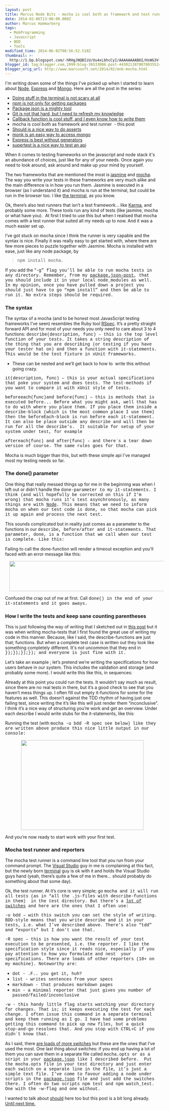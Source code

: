 ```yaml
---
layout: post
title: Marcus Node Bits - mocha is cool both as framework and test runner
date: 2014-02-06T13:00:00.000Z
author: Marcus Hammarberg
tags:
  - MobProgramming
  - Javascript
  - BDD
  - Tools
modified_time: 2014-06-02T08:56:52.510Z
thumbnail: >-
  http://1.bp.blogspot.com/-hRHgJNQBIiU/Uu4xLbhcCyI/AAAAAAAAB6I/HsWG3V-Asmk/s72-c/Screen+Shot+2014-02-02+at+18.40.48+.png
blogger_id: tag:blogger.com,1999:blog-36533086.post-4430213870078035524
blogger_orig_url: http://www.marcusoft.net/2014/02/mnb-mocha.html
---
```



<div>

I'm writing down some of the things I've picked up when I started to
learn
about <a href="http://nodejs.org/" target="_blank">Node</a>, <a href="http://expressjs.com/" target="_blank">Express</a> and <a href="http://www.mongodb.org/" target="_blank">Mongo</a>.
Here are all the post in the series:

- <a href="http://www.marcusoft.net/2014/02/mnb-terminal.html"
    target="_blank">Doing stuff in the terminal is not scary at all</a>
- <a href="http://www.marcusoft.net/2014/02/mnb-npm.html"
    target="_blank">npm is not only for getting packages</a>
- <a href="http://www.marcusoft.net/2014/02/mnb-packagejson.html"
    target="_blank">Package.json is a mighty tool</a>
- <a href="http://www.marcusoft.net/2014/02/mnb-git.html"
    target="_blank">Git is not that hard, but I need to refresh my
    knowledge</a>
- <a href="http://www.marcusoft.net/2014/02/mnb-callbacks.html"
    target="_blank">Callback function is cool stuff, and I even know how to
    write them</a>
- mocha is cool both as framework and test runner  - this post
- <a href="http://www.marcusoft.net/2014/02/mnb-should.html"
    target="_blank">Should is a nice way to do asserts</a>
- <a href="http://www.marcusoft.net/2014/02/mnb-monk.html"
    target="_blank">monk is an easy way to access mongo</a>
- <a href="http://www.marcusoft.net/2014/02/mnb-express.html"
    target="_blank">Express is best without generators</a>
- <a href="http://www.marcusoft.net/2014/02/mnb-supertest.html"
    target="_blank">supertest is a nice way to test an api</a>

When it comes to testing frameworks on the javascript and node stack
it's an abundance of choices, just like for any of your needs. Once
again you need to look around, ask around and make up your mind by
yourself.

The two frameworks that are mentioned the most is
<a href="http://pivotal.github.io/jasmine/" target="_blank">jasmine</a> and
<a href="http://visionmedia.github.io/mocha/" target="_blank">mocha</a>.
The way you write your tests in these frameworks are very much alike and
the main difference is in how you run them. Jasmine is executed in a
browser (as I understand it) and mocha is run at the terminal, but could
be run in the browser too. I like [the
terminal](http://www.marcusoft.net/2014/02/mnb-terminal.html), as you
know.

Ok, there’s also test runners that isn’t a test framework… like
<a href="http://karma-runner.github.io/" target="_blank">Karma</a>, and
probably some more. These tools run any kind of tests (like jasmine,
mocha or what have you).  At first I tried to use this but when I
realised that mocha comes with a test runner that suited all my needs up
to now. And it was a much easier set up.

I’ve got stuck on mocha since I think the runner is very capable and the
syntax is nice. Finally it was really easy to get started with, where
there are few more pieces to puzzle together with Jasmine.
Mocha is installed with ease, just like any node package, by

> <span style="font-family: Courier New, Courier, monospace;">npm
> install mocha.

If you add the “<span
style="font-family: Courier New, Courier, monospace;">-g” flag
you’ll be able to run mocha tests in any directory. Remember, from my
[package.json-post](http://www.marcusoft.net/2014/02/mnb-mocha.html),
that you should include it in your local node_modules as well. In my
opinion, once you have pulled down a project you should just have to go
“<span style="font-family: Courier New, Courier, monospace;">npm
install” and then be able to run it. No extra steps should be
required. <span class="Apple-tab-span" style="white-space: pre;">

### The syntax

The syntax of a mocha (and to be honest most JavasScript testing
frameworks I’ve seen) resembles the Ruby tool
[RSpec](http://rspec.info/). It’s a pretty straight forward API and for
most of your needs you only need to care about 3 to 4 functions:
<span
style="font-family: Courier New, Courier, monospace;">describe(description,
func) – this is the top level function of your tests. It takes a
string description of the thing that you are describing (or testing if
you have your tester hat on) and then a function with it-statements.
This would be the test fixture in xUnit frameworks.

- These can be nested and we’ll get back to how to  write this without
    going crazy.

<span
style="font-family: Courier New, Courier, monospace;">it(description,
func) – this is your actual specifications that poke your system
and does tests. The test-methods if you want to compare it with xUnit
style of tests.

<span
style="font-family: Courier New, Courier, monospace;">beforeeach(func)<span
style="font-family: inherit;">and<span
style="font-family: Courier New, Courier, monospace;">
before(func) – this is methods that is executed before... Before
what you might ask, well that has to do with where you place them. If
you place them inside a <span
style="font-family: Courier New, Courier, monospace;">describe<span
style="font-family: inherit;">-block (which is the most common place I
use them) then the <span
style="font-family: Courier New, Courier, monospace;">beforeEach<span
style="font-family: inherit;">-block is run before each
it-statement. It can also be place outside any <span
style="font-family: Courier New, Courier, monospace;">describe and
will then be run for all the <span
style="font-family: Courier New, Courier, monospace;">describe's.
 It suitable for setup of your system under test, for example

<span
style="font-family: Courier New, Courier, monospace;">aftereach(func)<span
style="font-family: inherit;"> and <span
style="font-family: Courier New, Courier, monospace;">after(func) –
and there´s a tear down version of course. The same rules goes for
that.

Mocha is much bigger than this, but with these simple api I've managed
most my testing needs so far.

### The done() parameter

<div>

One thing that really messed things up for me in the beginning was when
I left out or didn't handle the <span
style="font-family: Courier New, Courier, monospace;">done-parameter
to my <span
style="font-family: Courier New, Courier, monospace;">it<span
style="font-family: inherit;">-statements. I think (and will hopefully
be corrected on this if I'm wrong) that mocha runs it's test
asynchronously, as many things are with [Node](http://nodejs.org/). This
means that we need to inform mocha on when our test code is <span
style="font-family: Courier New, Courier, monospace;">done<span
style="font-family: inherit;">, so that mocha can pick it up again and
process the next test.  

</div>

<div>

<span style="font-family: inherit;">

</div>

<div>

<span style="font-family: inherit;">This sounds complicated but in
reality just comes as a parameter to the functions in our <span
style="font-family: Courier New, Courier, monospace;">describe,
before/after <span style="font-family: inherit;">and<span
style="font-family: Courier New, Courier, monospace;"> it<span
style="font-family: inherit;">-statements. That parameter, <span
style="font-family: Courier New, Courier, monospace;">done<span
style="font-family: inherit;">, is a function that we call when our test
is complete. Like this:

<span style="font-family: inherit;">Failing to call the done-function
will render a timeout exception and you'll faced with an error message
like this:

<div class="separator" style="clear: both; text-align: center;">

<a
href="http://1.bp.blogspot.com/-hRHgJNQBIiU/Uu4xLbhcCyI/AAAAAAAAB6I/HsWG3V-Asmk/s1600/Screen+Shot+2014-02-02+at+18.40.48+.png"
data-imageanchor="1" style="margin-left: 1em; margin-right: 1em;"><img
src="http://1.bp.blogspot.com/-hRHgJNQBIiU/Uu4xLbhcCyI/AAAAAAAAB6I/HsWG3V-Asmk/s1600/Screen+Shot+2014-02-02+at+18.40.48+.png"
data-border="0" width="640" height="98" /></a>

</div>

<span style="font-family: inherit;">

</div>

<div style="text-align: left;">

Confused the crap out of me at first. Call <span
style="font-family: Courier New, Courier, monospace;">done() in
the end of your <span
style="font-family: Courier New, Courier, monospace;">it-statements
and it goes aways.

</div>

### How I write the tests and keep sane counting parentheses

This is just following the way of writing that I sketched out in [this
post](http://www.marcusoft.net/2014/02/mnb-callback.html) but it was
when writing mocha-tests that I first found the great use of writing my
code in this manner. Because, like I said, the describe-functions are
just that; functions. But when a complete test case is written out they
look like something completely different. It's not uncommon that they
end in <span
style="font-family: Courier New, Courier, monospace;">});});});}); and
everyone is just fine with it.

Let’s take an example ; let’s pretend we’re writing the specifications
for how users behave in our system. This includes the validation and
storage (and probably some more). I would write this like this, in
sequences:

Already at this point you could run the tests. It wouldn’t say much as
result, since there are no real tests in there, but it’s a good check to
see that you haven’t mess things up.
I often fill out empty it-functions for some for the features as well.
This doesn’t against the TDD rhythm of having just one failing test,
since writing the it’s like this will just render them “inconclusive”. I
think it’s a nice way of structuring you’re work and get an overview.
Under each describe I would write stubs for the it-statements, like
this:

Running the test (with <span
style="font-family: Courier New, Courier, monospace;">mocha -u bdd -R
spec<span style="font-family: inherit;"> see below) like
they are written above produce this nice little output in our console:

<div class="separator" style="clear: both; text-align: center;">

<a
href="http://1.bp.blogspot.com/-0FaImdy__1c/Uu43EdhHwwI/AAAAAAAAB6g/YqLa0Y5WUIQ/s1600/Screen+Shot+2014-02-02+at+19.14.54+.png"
data-imageanchor="1" style="margin-left: 1em; margin-right: 1em;"><img
src="http://1.bp.blogspot.com/-0FaImdy__1c/Uu43EdhHwwI/AAAAAAAAB6g/YqLa0Y5WUIQ/s1600/Screen+Shot+2014-02-02+at+19.14.54+.png"
data-border="0" width="400" height="292" /></a>

</div>

And you’re now ready to start work with your first test.

### Mocha test runner and reporters

The mocha test runner is a command line tool that you run from your
command prompt. The [Visual Studio](http://www.visualstudio.com/) guy in
me is complaining at this fact, but the newly born
[terminal](http://www.marcusoft.net/2014/02/mnb-terminal.html) guy is ok
with it and holds the Visual Studio guys hand (yeah, there’s quite a few
of me in there… should probably do something about that some day).

Ok, the test runner. At it’s core is very simple; go <span
style="font-family: Courier New, Courier, monospace;">mocha and
it will run all tests (as in “all the .js-files with describe-functions
in them)  in the <span
style="font-family: Courier New, Courier, monospace;">test
directory. But there’s a [lot of
switches](http://visionmedia.github.io/mocha/#usage) and here are the
ones that I often use:

<span style="font-family: Courier New, Courier, monospace;">-u
bdd – with this switch you can set the style of writing.
BDD-style means that you write <span
style="font-family: Courier New, Courier, monospace;">describe
and <span style="font-family: Courier New, Courier, monospace;">it
<span style="font-family: inherit;">in your tests, i.e.
what I’ve described above. There’s also “tdd” and “exports” but I
don't use that.

<span style="font-family: Courier New, Courier, monospace;">-R
spec – this is how you want the result of your test execution to
be presented, i.e. the reporter. I like the specification style since it
reads nice, especially if you pay attention to how you formulate and
nest  your specifications. There are loads of other reporters (10+ on my
machine). Noteworthy are:

- <span
    style="font-family: Courier New, Courier, monospace;">dot -
    .F.. you get it, huh?
- <span
    style="font-family: Courier New, Courier, monospace;">list -
    writes sentences from your specs
- <span
    style="font-family: Courier New, Courier, monospace;">markdown -
    that produces markdown pages
- <span
    style="font-family: Courier New, Courier, monospace;">min - a
    minimal reporter that just gives you number of
    passed/failed/inconclusive

<span style="font-family: Courier New, Courier, monospace;">-w -
this handy little flag starts watching your directory for changes. That
is; it keeps executing the test for each change. I often issue this
command in a separate terminal and keep them running as I go. I have had
some problems getting this command to pick up new files, but a quick
stop-and-go resolves that. And you stop with CTRL+C if you didn´t know
that.

As I said, there
<a href="http://visionmedia.github.io/mocha/#usage" target="_blank">are
loads of more switches</a> but these are the ones that I’ve used the
most.
One last thing about switches: if you end up having a lot of them you
can save them in a separate file called <span
style="font-family: Courier New, Courier, monospace;">mocha.opts
or as a script in your
[package.json](http://www.marcusoft.net/2014/02/mnb-packagejson.html) like
I described before.  Put the mocha.opts file in your test directory and
just enter each switch on a separate line in the file, it’s just a
simple text file.
I've come to favour adding a node under scripts in
the [package.json](http://www.marcusoft.net/2014/02/mnb-packagejson.html) file
and just add the switches there. I often do two scripts <span
style="font-family: Courier New, Courier, monospace;">npm
test and <span
style="font-family: Courier New, Courier, monospace;">npm
watch_test. One with the <span
style="font-family: Courier New, Courier, monospace;">-w-flag and
one without.

I wanted to talk about
[should](http://www.marcusoft.net/2014/02/mnb-should.html) here too but
this post is a bit long already. [Until next
time.](http://www.marcusoft.net/2014/02/mnb-should.html)

</div>
